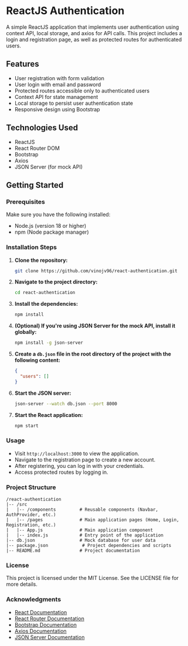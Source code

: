 # ReactJS Authentication

A simple ReactJS application that implements user authentication using context API, local storage, and axios for API calls. This project includes a login and registration page, as well as protected routes for authenticated users.

## Features

- User registration with form validation
- User login with email and password
- Protected routes accessible only to authenticated users
- Context API for state management
- Local storage to persist user authentication state
- Responsive design using Bootstrap

## Technologies Used

- ReactJS
- React Router DOM
- Bootstrap
- Axios
- JSON Server (for mock API)

## Getting Started

### Prerequisites

Make sure you have the following installed:

- Node.js (version 18 or higher)
- npm (Node package manager)

### Installation Steps

1. **Clone the repository:**

   ```bash
   git clone https://github.com/vinojv96/react-authentication.git
   ```

2. **Navigate to the project directory:**

   ```bash
   cd react-authentication
   ```

3. **Install the dependencies:**

   ```bash
   npm install
   ```

4. **(Optional) If you're using JSON Server for the mock API, install it globally:**

   ```bash
   npm install -g json-server
   ```

5. **Create a `db.json` file in the root directory of the project with the following content:**

   ```json
   {
     "users": []
   }
   ```

6. **Start the JSON server:**

   ```bash
   json-server --watch db.json --port 8000
   ```

7. **Start the React application:**

   ```bash
   npm start
   ```

### Usage

- Visit `http://localhost:3000` to view the application.
- Navigate to the registration page to create a new account.
- After registering, you can log in with your credentials.
- Access protected routes by logging in.

### Project Structure

```
/react-authentication
|-- /src
|   |-- /components         # Reusable components (Navbar, AuthProvider, etc.)
|   |-- /pages              # Main application pages (Home, Login, Registration, etc.)
|   |-- App.js              # Main application component
|   |-- index.js            # Entry point of the application
|-- db.json                 # Mock database for user data
|-- package.json             # Project dependencies and scripts
|-- README.md               # Project documentation
```

### License

This project is licensed under the MIT License. See the LICENSE file for more details.

### Acknowledgments

- [React Documentation](https://reactjs.org/docs/getting-started.html)
- [React Router Documentation](https://reactrouter.com/web/guides/quick-start)
- [Bootstrap Documentation](https://getbootstrap.com/docs/5.0/getting-started/introduction/)
- [Axios Documentation](https://axios-http.com/docs/intro)
- [JSON Server Documentation](https://github.com/typicode/json-server)
